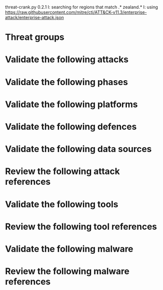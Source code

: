 threat-crank.py 0.2.1
I: searching for regions that match .* zealand.*
I: using https://raw.githubusercontent.com/mitre/cti/ATT&CK-v11.3/enterprise-attack/enterprise-attack.json
# Threat groups


# Validate the following attacks


# Validate the following phases


# Validate the following platforms


# Validate the following defences


# Validate the following data sources


# Review the following attack references


# Validate the following tools


# Review the following tool references


# Validate the following malware


# Review the following malware references


